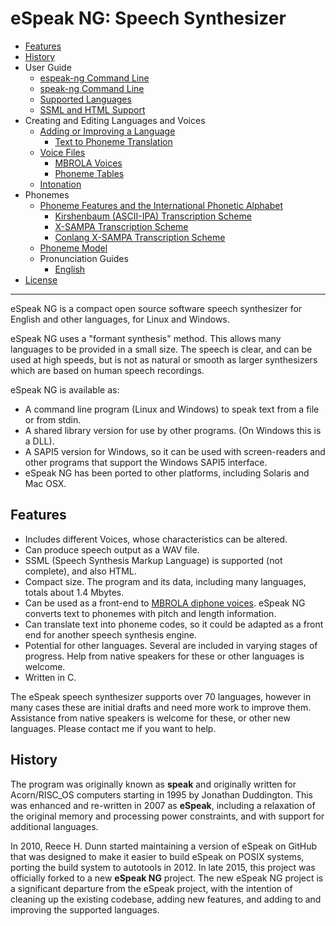 # eSpeak NG: Speech Synthesizer

- [Features](#features)
- [History](#history)
- User Guide
  - [espeak-ng Command Line](../src/espeak-ng.1.adoc)
  - [speak-ng Command Line](../src/speak-ng.1.adoc)
  - [Supported Languages](languages.md)
  - [SSML and HTML Support](markup.md)
- Creating and Editing Languages and Voices
  - [Adding or Improving a Language](add_language.md)
    - [Text to Phoneme Translation](dictionary.md)
  - [Voice Files](voices.md)
    - [MBROLA Voices](mbrola.md)
    - [Phoneme Tables](phontab.md)
  - [Intonation](intonation.md)
- Phonemes
  - [Phoneme Features and the International Phonetic Alphabet](phonemes.md)
    - [Kirshenbaum (ASCII-IPA) Transcription Scheme](phonemes/kirshenbaum.md)
    - [X-SAMPA Transcription Scheme](phonemes/xsampa.md)
    - [Conlang X-SAMPA Transcription Scheme](phonemes/cxs.md)
  - [Phoneme Model](phoneme_model.md)
  - Pronunciation Guides
    - [English](languages/gmw/en.md)
- [License](../COPYING)

----------

eSpeak NG is a compact open source software speech synthesizer for English and
other languages, for Linux and Windows.

eSpeak NG uses a "formant synthesis" method. This allows many languages to be
provided in a small size. The speech is clear, and can be used at high speeds,
but is not as natural or smooth as larger synthesizers which are based on human
speech recordings.

eSpeak NG is available as:

*  A command line program (Linux and Windows) to speak text from a file or
   from stdin.
*  A shared library version for use by other programs. (On Windows this is
   a DLL).
*  A SAPI5 version for Windows, so it can be used with screen-readers and
   other programs that support the Windows SAPI5 interface.
*  eSpeak NG has been ported to other platforms, including Solaris and Mac
   OSX.

## Features

*  Includes different Voices, whose characteristics can be altered.
*  Can produce speech output as a WAV file.
*  SSML (Speech Synthesis Markup Language) is supported (not complete),
   and also HTML.
*  Compact size.  The program and its data, including many languages,
   totals about 1.4 Mbytes.
*  Can be used as a front-end to [MBROLA diphone voices](mbrola.md).
   eSpeak NG converts text to phonemes with pitch and length information.
*  Can translate text into phoneme codes, so it could be adapted as a
   front end for another speech synthesis engine.
*  Potential for other languages. Several are included in varying stages
   of progress. Help from native speakers for these or other languages is
   welcome.
*  Written in C.

The eSpeak speech synthesizer supports over 70 languages, however in many cases
these are initial drafts and need more work to improve them. Assistance from
native speakers is welcome for these, or other new languages. Please contact me
if you want to help.

## History

The program was originally known as __speak__ and originally written
for Acorn/RISC\_OS computers starting in 1995 by Jonathan Duddington. This was
enhanced and re-written in 2007 as __eSpeak__, including a relaxation of the
original memory and processing power constraints, and with support for additional
languages.

In 2010, Reece H. Dunn started maintaining a version of eSpeak on GitHub that
was designed to make it easier to build eSpeak on POSIX systems, porting the
build system to autotools in 2012. In late 2015, this project was officially
forked to a new __eSpeak NG__ project. The new eSpeak NG project is a significant
departure from the eSpeak project, with the intention of cleaning up the
existing codebase, adding new features, and adding to and improving the
supported languages.
